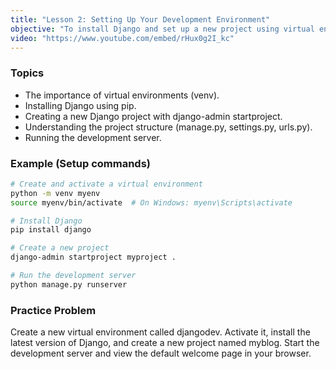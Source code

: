```yaml
---
title: "Lesson 2: Setting Up Your Development Environment"
objective: "To install Django and set up a new project using virtual environments."
video: "https://www.youtube.com/embed/rHux0g2I_kc"
---
```


### Topics

- The importance of virtual environments (venv).
- Installing Django using pip.
- Creating a new Django project with django-admin startproject.
- Understanding the project structure (manage.py, settings.py, urls.py).
- Running the development server.

### Example (Setup commands)

```bash
# Create and activate a virtual environment
python -m venv myenv
source myenv/bin/activate  # On Windows: myenv\Scripts\activate

# Install Django
pip install django

# Create a new project
django-admin startproject myproject .

# Run the development server
python manage.py runserver
```

### Practice Problem

Create a new virtual environment called djangodev. Activate it, install the latest version of Django, and create a new project named myblog. Start the development server and view the default welcome page in your browser.
